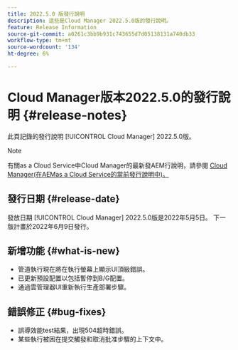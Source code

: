 ```yaml
---
title: 2022.5.0 版發行說明
description: 這些是Cloud Manager 2022.5.0版的發行說明。
feature: Release Information
source-git-commit: a0261c3bb9b931c743655d7d05138131a740db33
workflow-type: tm+mt
source-wordcount: '134'
ht-degree: 6%

---
```



# Cloud Manager版本2022.5.0的發行說明 {#release-notes}

此頁記錄的發行說明 [!UICONTROL Cloud Manager] 2022.5.0版。

>[!NOTE]
>
>有關as a Cloud Service中Cloud Manager的最新發AEM行說明，請參閱 [Cloud Manager(在AEMas a Cloud Service的當前發行說明中)。](https://experienceleague.adobe.com/docs/experience-manager-cloud-service/content/implementing/using-cloud-manager/release-notes-cloud-manager/release-notes-cm-current.html)

## 發行日期 {#release-date}

發放日期 [!UICONTROL Cloud Manager] 2022.5.0版是2022年5月5日。 下一版計畫於2022年6月9日發行。

## 新增功能 {#what-is-new}

* 管道執行現在將在執行螢幕上顯示UI頂級錯誤。
* 已更新預設配置以包括暫停到B/G配置。
* 通過雲管理器UI重新執行生產部署步驟。

## 錯誤修正 {#bug-fixes}

* 誤導效能test結果，出現504超時錯誤。
* 某些執行被困在提交觸發和取消批准步驟的上下文中。
